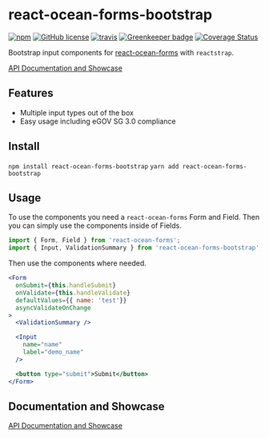 # react-ocean-forms-bootstrap
[![npm](https://img.shields.io/npm/v/react-ocean-forms-bootstrap.svg)](https://www.npmjs.com/package/react-ocean-forms-bootstrap)
[![GitHub license](https://img.shields.io/github/license/environment-agency-austria/react-ocean-forms-bootstrap.svg)](https://github.com/environment-agency-austria/react-ocean-forms-bootstrap/blob/master/LICENSE)
[![travis](https://travis-ci.com/environment-agency-austria/react-ocean-forms-bootstrap.svg?branch=master)](https://travis-ci.com/environment-agency-austria/react-ocean-forms-bootstrap)
[![Greenkeeper badge](https://badges.greenkeeper.io/environment-agency-austria/react-ocean-forms-bootstrap.svg)](https://greenkeeper.io/)
[![Coverage Status](https://coveralls.io/repos/github/environment-agency-austria/react-ocean-forms-bootstrap/badge.svg?branch=master)](https://coveralls.io/github/environment-agency-austria/react-ocean-forms-bootstrap?branch=master)

Bootstrap input components for [react-ocean-forms](https://github.com/environment-agency-austria/react-ocean-forms) with `reactstrap`.

[API Documentation and Showcase](https://environment-agency-austria.github.io/forms-showcase/#/)

## Features
* Multiple input types out of the box
* Easy usage including eGOV SG 3.0 compliance

## Install
```npm install react-ocean-forms-bootstrap```
```yarn add react-ocean-forms-bootstrap```

## Usage
To use the components you need a `react-ocean-forms` Form and Field. Then you can simply
use the components inside of Fields.

```js
import { Form, Field } from 'react-ocean-forms';
import { Input, ValidationSummary } from 'react-ocean-forms-bootstrap';
```

Then use the components where needed.

```jsx
<Form
  onSubmit={this.handleSubmit}
  onValidate={this.handleValidate}
  defaultValues={{ name: 'test'}}
  asyncValidateOnChange
>
  <ValidationSummary />

  <Input
    name="name"
    label="demo_name"
  />

  <button type="submit">Submit</button>
</Form>
```

## Documentation and Showcase
[API Documentation and Showcase](https://environment-agency-austria.github.io/forms-showcase/#/)
